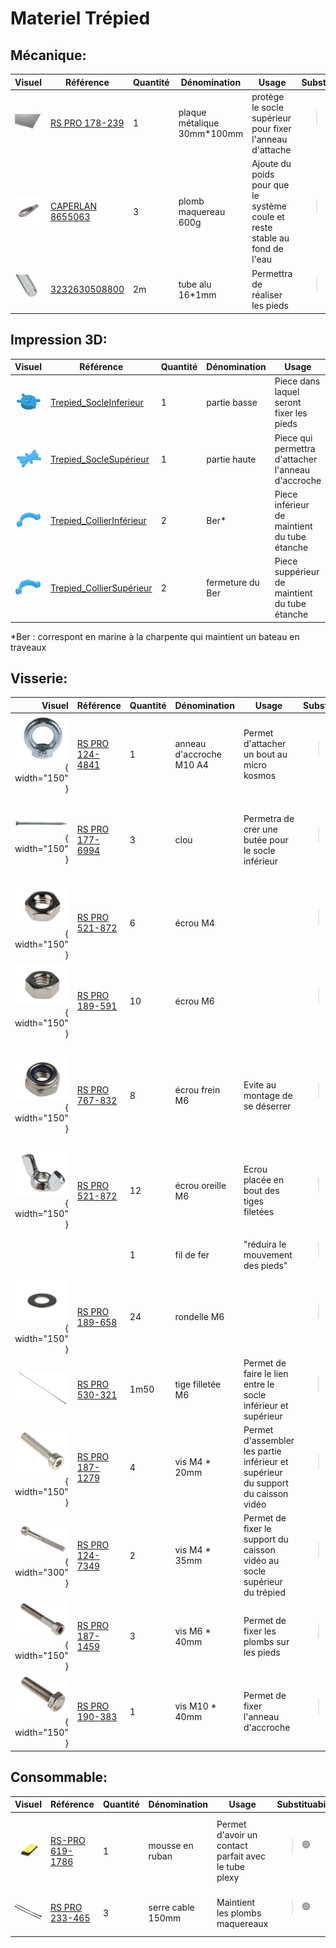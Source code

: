 # Materiel Trépied

## Mécanique:
| Visuel | Référence | Quantité | Dénomination | Usage |Substituabilité | Tips/Conseil |
|-------:|-----------|----------|--------------------------|--------------------|---------------------|----------|
|![plaque](../../doc/micro_kosmos/pictures/equipments/trepied/plaque_metalique.png)   |[RS PRO 178-239](https://fr.rs-online.com/web/p/feuilles-metalliques/0178239?gb=s)           |         1| plaque métalique 30mm*100mm | protège le socle supérieur pour fixer l'anneau d'attache                                  |<blockquote> :green_circle: </blockquote><br>         |          |
|![plomb](../../doc/micro_kosmos/pictures/equipments/trepied/plomb-maquereau.png)        |[CAPERLAN 8655063](https://www.decathlon.fr/p/plomb-maquereau-long-peche-en-mer/_/R-p-335078?mc=8655063&utm_source=google&utm_medium=sea&utm_campaign=fr_t-perf_ct-shopp_n-shopping_hm_peche_mp_ts-gen_f-cv_o-roas_pt-pb_xx-shopping_hm_peche_mp&utm_term=_n-shopping_hm_peche_mp_ts-gen_pt-pb_yy-peche_plomb&gad_source=1&gclid=EAIaIQobChMIpd3PnKLOhAMVAahoCR3GDAL-EAQYAiABEgKDmfD_BwE)         |         3| plomb maquereau 600g          | Ajoute du poids pour que le système coule et reste stable au fond de l'eau      |<blockquote> :green_circle: </blockquote><br>         |          |
|![tube_alu](../../doc/micro_kosmos/pictures/equipments/trepied/tube.PNG)        |[3232630508800](https://www.mr-bricolage.fr/tube-rond-aluminium-16x1mm-1m-brut-cqfd.html?storeID=S328&at_medium=paid&at_source=google&at_campaign=LIA_all_product_horscustom&at_adgroupname=Exlusion_de_tout_les_custom_label&at_content=3232630508800&at_temp=9055186&at_network=g&at_campaignid=19604470522&at_variant=652350492136&at_term=&gad_source=1&gclid=EAIaIQobChMI0dqDjKrOhAMVUbRoCR0_rwCEEAQYBCABEgIUFfD_BwE)           |        2m| tube alu 16*1mm          | Permettra de réaliser les pieds                  |<blockquote> :green_circle: </blockquote><br>         |          |


## Impression 3D:
| Visuel | Référence | Quantité | Dénomination | Usage |Substituabilité | Tips/Conseil |
|-------:|-----------|----------|--------------------------|--------------------|---------------------|----------|
| ![Trepied_inf](../../doc/micro_kosmos/pictures/3Dpart/trepied/socleInferieur.png)        |[Trepied_SocleInferieur](../../hardware/micro_kosmos/3Dprint_files/trepied/Trepied_SocleInferieur.stl)           |         1| partie basse             |Piece dans laquel seront fixer les pieds                                         |<blockquote> :red_circle: </blockquote><br>         |          |
| ![Trepied_sup](../../doc/micro_kosmos/pictures/3Dpart/trepied/socleSuperieur.png)        |[Trepied_SocleSupérieur](../../hardware/micro_kosmos/3Dprint_files/trepied/Trepied_SocleSupérieur.stl)           |         1| partie haute             |Piece qui permettra d'attacher l'anneau d'accroche                                          |<blockquote> :red_circle: </blockquote><br>         |          |
| ![Collier_inf](../../doc/micro_kosmos/pictures/3Dpart/trepied/collierInferieur.png)        |[Trepied_CollierInférieur](../../hardware/micro_kosmos/3Dprint_files/trepied/Trepied_CollierInférieur.stl)             |         2| Ber*               |Piece inférieur de maintient du tube étanche                                         |<blockquote> :red_circle: </blockquote><br>         |          |
| ![Collier_sup](../../doc/micro_kosmos/pictures/3Dpart/trepied/collierSuperieur.png)        |[Trepied_CollierSupérieur](../../hardware/micro_kosmos/3Dprint_files/trepied/Trepied_CollierSupérieur.stl)             |         2| fermeture du Ber   |Piece suppérieur de maintient du tube étanche                                         |<blockquote> :red_circle: </blockquote><br>         |          |
*Ber : correspont en marine à la charpente qui maintient un bateau en traveaux 


## Visserie:
| Visuel | Référence | Quantité | Dénomination | Usage |Substituabilité | Tips/Conseil |
|-------:|-----------|----------|--------------------------|--------------------|---------------------|----------|
|![anneau_m10](../../doc/micro_kosmos/pictures/equipments/trepied/anneau_m10.PNG){ width="150" }        |[RS PRO 124-4841](https://fr.rs-online.com/web/p/anneaux-de-levage/1244841?gb=s)           |         1| anneau d'accroche M10 A4 |Permet d'attacher un bout au micro kosmos |<blockquote> :green_circle: </blockquote><br>         |          |
|![clou](../../doc/micro_kosmos/pictures/equipments/trepied/clou.PNG){ width="150" }       |[RS PRO 177-6994](https://fr.rs-online.com/web/p/clous/1776994)           |         3| clou                     |Permetra de crer une butée pour le socle inférieur |<blockquote> :green_circle: </blockquote><br>         |peuvent être remplacé  par n'impourte quelle tige temps qu'elle est déformable          |
|![ecrou_m4](../../doc/micro_kosmos/pictures/equipments/trepied/ecrou_m4.PNG){ width="150" }      |[RS PRO 521-872](https://fr.rs-online.com/web/p/ecrous-hexagonaux/0189579)           |         6| écrou M4                 |                                         |<blockquote> :green_circle: </blockquote><br>         |          |
|![ecrou_m6](../../doc/micro_kosmos/pictures/equipments/trepied/ecrou_m6.PNG){ width="150" }        |[RS PRO 189-591](https://fr.rs-online.com/web/p/ecrous-hexagonaux/0189591)           |        10| écrou M6                 |                                         |<blockquote> :green_circle: </blockquote><br>         |          |
|![ecrou_frein](../../doc/micro_kosmos/pictures/equipments/trepied/ecrou%20frein%20m6.PNG){ width="150" }      |[RS PRO 767-832](https://fr.rs-online.com/web/p/ecrous-hexagonaux/0767832)           |         8| écrou frein  M6         |Evite au montage de se déserrer          |<blockquote> :green_circle: </blockquote><br>         |peuvent etre remplacé par un montage écrou contre écrou (auquel cas il faut ajouter 6 écrous M6)         |
|![ecrou_oreilles_m6](../../doc/micro_kosmos/pictures/equipments/trepied/ecrou_oreilles_m6.PNG){ width="150" }  |[RS PRO 521-872](https://fr.rs-online.com/web/p/ecrous-a-oreilles/0521872)           |        12| écrou oreille M6         |Ecrou placée en bout des tiges filetées            |<blockquote> :green_circle: </blockquote><br>         |          |
|        |           |         1| fil de fer               |"réduira le mouvement des pieds"                                         |<blockquote> :green_circle: </blockquote><br>         |          |
|![rondelle_m6](../../doc/micro_kosmos/pictures/equipments/trepied/rondelle_m6.PNG){ width="150" }        |[RS PRO 189-658](https://fr.rs-online.com/web/p/rondelles/0189658)           |        24| rondelle M6              |                                         |<blockquote> :green_circle: </blockquote><br>         |          |
|![tige filetée](../../doc/micro_kosmos/pictures/equipments/trepied/tige_filetee.PNG)        |[RS PRO 530-321](https://fr.rs-online.com/web/p/tiges-filetees/0530321?gb=s)     |      1m50| tige filletée M6         | Permet de faire le lien entre le socle inférieur et supérieur    |<blockquote> :green_circle: </blockquote><br>         |          |
|![vis_m4_20mm](../../doc/micro_kosmos/pictures/equipments/trepied/vis_m4_20mm.PNG){ width="150" }      |[RS PRO 187-1279](https://fr.rs-online.com/web/p/vis-a-six-pans/1871279)           |         4| vis M4 * 20mm     |Permet d'assembler les partie inférieur et supérieur du support du caisson vidéo   |<blockquote> :green_circle: </blockquote><br>         |          |
|![vis_m4_35mm](../../doc/micro_kosmos/pictures/equipments/trepied/vis_m4_35mm.PNG){ width="300" }      |[RS PRO 124-7349](https://fr.rs-online.com/web/p/vis-a-six-pans/1247349)           |         2| vis M4 * 35mm     |Permet de fixer le support du caisson vidéo au socle supérieur du trépied          |<blockquote> :green_circle: </blockquote><br>         |          |
|![vis_m6_40mm](../../doc/micro_kosmos/pictures/equipments/trepied/vis_m6_40mm.PNG){ width="150" }     |[RS PRO 187-1459](https://fr.rs-online.com/web/p/vis-a-six-pans/1871459)           |         3| vis M6 * 40mm     |Permet de fixer les plombs sur les pieds                                         |<blockquote> :green_circle: </blockquote><br>         |          |
|![vis_m10_40mm](../../doc/micro_kosmos/pictures/equipments/trepied/vis_m10_40mm.PNG){ width="150" }      |[RS PRO 190-383](https://fr.rs-online.com/web/p/vis-a-tete-hexagonale/0190383)           |         1| vis M10 * 40mm    |Permet de fixer l'anneau d'accroche                                         |<blockquote> :green_circle: </blockquote><br>         |          |

## Consommable:
| Visuel | Référence | Quantité | Dénomination | Usage |Substituabilité | Tips/Conseil |
|-------:|-----------|----------|--------------------------|--------------------|---------------------|----------|
|![mousse_ruban](../../doc/micro_kosmos/pictures/equipments/trepied/mousse_ruban.PNG)   |[RS-PRO 619-1786](https://fr.rs-online.com/web/p/rubans-mousse/6191786)           |         1| mousse en ruban          |Permet d'avoir un contact parfait avec le tube plexy|<blockquote> :green_circle: </blockquote><br>         | Peut être remplacer par un morceau de neoprene que l'on colle          |
|![serre cable](../../doc/micro_kosmos/pictures/equipments/trepied/serre_cable.PNG)        |[RS PRO 233-465](https://fr.rs-online.com/web/p/serre-cables/0233465?gb=s)           |         3|serre cable 150mm  | Maintient les plombs maquereaux   |<blockquote> :green_circle: </blockquote><br>         |          |

